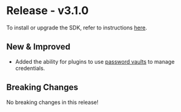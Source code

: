 # Release - v3.1.0

To install or upgrade the SDK, refer to instructions [here](../../Getting_Started.md#installation).

## New & Improved

* Added the ability for plugins to use [password vaults](../../Best_Practices/Sensitive_Data.md#protecting-sensitive-data-with-password-vaults) to manage credentials.

## Breaking Changes

No breaking changes in this release!
